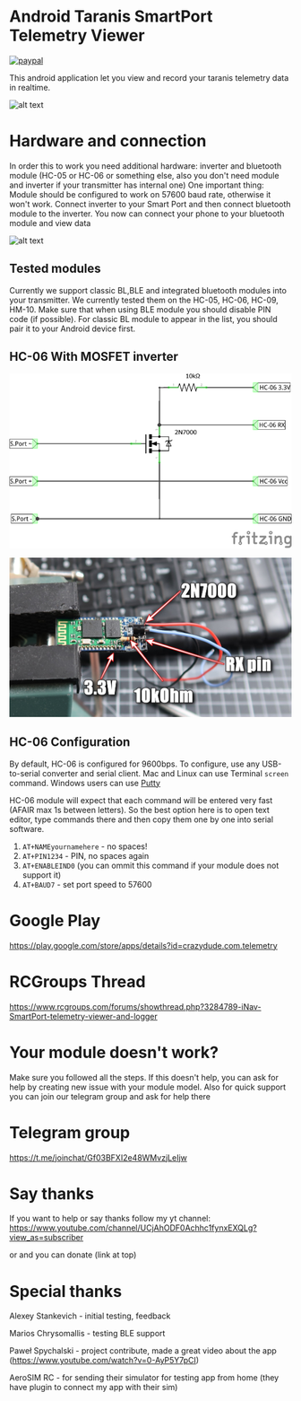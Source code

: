 # Android Taranis SmartPort Telemetry Viewer

[![paypal](https://www.paypalobjects.com/en_US/i/btn/btn_donateCC_LG.gif)](https://www.paypal.com/cgi-bin/webscr?cmd=_s-xclick&hosted_button_id=PYBTCQE2E8DWU&source=url)

This android application let you view and record your taranis telemetry data in realtime.

![alt text](https://raw.githubusercontent.com/CrazyDude1994/android-taranis-smartport-telemetry/master/screen.jpg "Screenshot")

# Hardware and connection
In order this to work you need additional hardware: inverter and bluetooth module (HC-05 or HC-06 or something else, also you don't need module and inverter if your transmitter has internal one)
One important thing: Module should be configured to work on 57600 baud rate, otherwise it won't work. 
Connect inverter to your Smart Port and then connect bluetooth module to the inverter. You now can connect your phone to your bluetooth module and view data

![alt text](https://raw.githubusercontent.com/CrazyDude1994/android-taranis-smartport-telemetry/master/connection.jpg "Connection example")

## Tested modules

Currently we support classic BL,BLE and integrated bluetooth modules into your transmitter. We currently tested them on the HC-05, HC-06, HC-09, HM-10. Make sure that when using BLE module you should disable PIN code (if possible). For classic BL module to appear in the list, you should pair it to your Android device first.

## HC-06 With MOSFET inverter

![Inverter diagram](inverter.png)

![HC-06 With inverter](hc06_inverter.JPG)

## HC-06 Configuration

By default, HC-06 is configured for 9600bps. To configure, use any USB-to-serial converter and serial client. Mac and Linux can use Terminal `screen` command. Windows users can use [Putty](http://www.putty.org/)

HC-06 module will expect that each command will be entered very fast (AFAIR max 1s between letters). So the best option here is to open text editor, type commands there and then copy them one by one into serial software.

1. `AT+NAMEyournamehere` - no spaces!
1. `AT+PIN1234` - PIN, no spaces again
1. `AT+ENABLEIND0` (you can ommit this command if your module does not support it)
1. `AT+BAUD7` - set port speed to 57600


# Google Play
https://play.google.com/store/apps/details?id=crazydude.com.telemetry

# RCGroups Thread
https://www.rcgroups.com/forums/showthread.php?3284789-iNav-SmartPort-telemetry-viewer-and-logger

# Your module doesn't work?
Make sure you followed all the steps. If this doesn't help, you can ask for help by creating new issue with your module model. Also for quick support you can join our telegram group and ask for help there

# Telegram group
https://t.me/joinchat/Gf03BFXI2e48WMvzjLeIjw

# Say thanks
If you want to help or say thanks follow my yt channel:
https://www.youtube.com/channel/UCjAhODF0Achhc1fynxEXQLg?view_as=subscriber

or and you can donate (link at top)


# Special thanks
Alexey Stankevich - initial testing, feedback

Marios Chrysomallis - testing BLE support

Paweł Spychalski - project contribute, made a great video about the app (https://www.youtube.com/watch?v=0-AyP5Y7pCI)

AeroSIM RC - for sending their simulator for testing app from home (they have plugin to connect my app with their sim)

